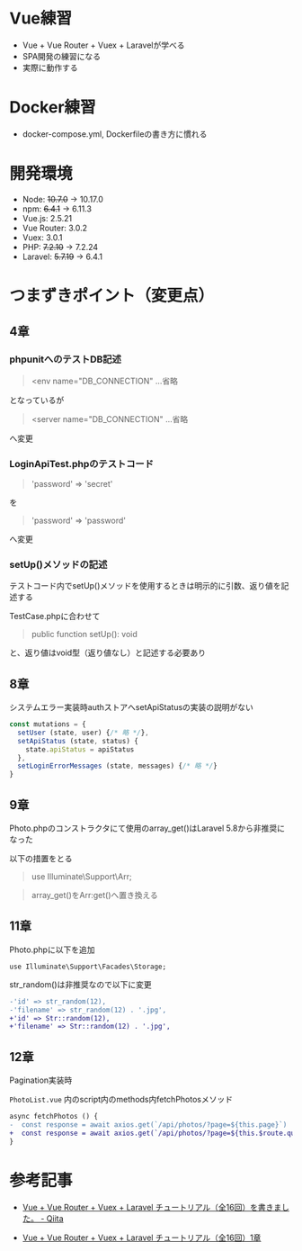# Vue練習

- Vue + Vue Router + Vuex + Laravelが学べる
- SPA開発の練習になる
- 実際に動作する

# Docker練習

- docker-compose.yml, Dockerfileの書き方に慣れる

# 開発環境

- Node: ~~10.7.0~~ -> 10.17.0
- npm: ~~6.4.1~~ -> 6.11.3
- Vue.js: 2.5.21
- Vue Router: 3.0.2
- Vuex: 3.0.1
- PHP: ~~7.2.10~~ -> 7.2.24
- Laravel: ~~5.7.19~~ -> 6.4.1

# つまずきポイント（変更点）

## 4章

### phpunitへのテストDB記述

><env name="DB_CONNECTION" ...省略

となっているが

><server name="DB_CONNECTION" ...省略

へ変更

### LoginApiTest.phpのテストコード

>'password' => 'secret'

を

>'password' => 'password'

へ変更

### setUp()メソッドの記述

テストコード内でsetUp()メソッドを使用するときは明示的に引数、返り値を記述する

TestCase.phpに合わせて

>public function setUp(): void

と、返り値はvoid型（返り値なし）と記述する必要あり

## 8章

システムエラー実装時authストアへsetApiStatusの実装の説明がない

```javascript:auth.js
const mutations = {
  setUser (state, user) {/* 略 */},
  setApiStatus (state, status) {
    state.apiStatus = apiStatus
  },
  setLoginErrorMessages (state, messages) {/* 略 */}
}
```

## 9章

Photo.phpのコンストラクタにて使用のarray_get()はLaravel 5.8から非推奨になった

以下の措置をとる

> use Illuminate\Support\Arr;

>array_get()をArr:get()へ置き換える

## 11章

Photo.phpに以下を追加

```
use Illuminate\Support\Facades\Storage;
```

str_random()は非推奨なので以下に変更

```diff
-'id' => str_random(12),
-'filename' => str_random(12) . '.jpg',
+'id' => Str::random(12),
+'filename' => Str::random(12) . '.jpg',
```

## 12章

Pagination実装時

`PhotoList.vue` 内のscript内のmethods内fetchPhotosメソッド

```diff
async fetchPhotos () {
-  const response = await axios.get(`/api/photos/?page=${this.page}`)
+  const response = await axios.get(`/api/photos/?page=${this.$route.query.page}`)
}
```

# 参考記事
- [Vue + Vue Router + Vuex + Laravel チュートリアル（全16回）を書きました。 - Qiita](https://qiita.com/MasahiroHarada/items/2597bd6973a45f92e1e8)

- [Vue + Vue Router + Vuex + Laravel チュートリアル（全16回）1章](https://www.hypertextcandy.com/vue-laravel-tutorial-introduction)
